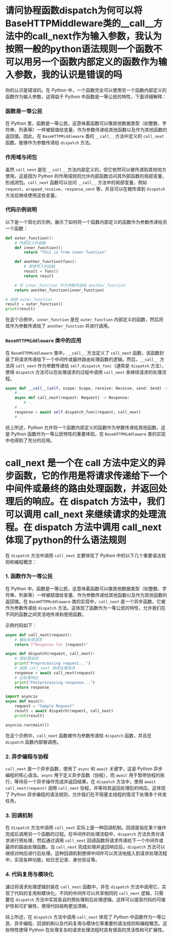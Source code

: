 # 请问协程函数dispatch为何可以将BaseHTTPMiddleware类的__call__方法中的call_next作为输入参数，我认为按照一般的python语法规则一个函数不可以用另一个函数内部定义的函数作为输入参数，我的认识是错误的吗
你的认识是错误的。在 Python 中，一个函数完全可以使用另一个函数内部定义的函数作为输入参数，这得益于 Python 中函数是一等公民的特性，下面详细解释：

### 函数是一等公民
在 Python 里，函数是一等公民，这意味着函数可以像其他数据类型（如整数、字符串、列表等）一样被赋值给变量、作为参数传递给其他函数以及作为其他函数的返回值。因此，在 `BaseHTTPMiddleware` 类的 `__call__` 方法中定义的 `call_next` 函数，能够作为参数传递给 `dispatch` 方法。

### 作用域与闭包
虽然 `call_next` 是在 `__call__` 方法内部定义的，但它依然可以被传递到其他地方使用。这是因为 Python 的作用域规则允许内部函数访问其外部函数的局部变量，形成闭包。`call_next` 函数可以访问 `__call__` 方法中的局部变量，例如 `request`、`wrapped_receive`、`response_sent` 等，并且可以在被传递到 `dispatch` 方法后继续使用这些变量。

### 代码示例说明
以下是一个简化的示例，展示了如何将一个函数内部定义的函数作为参数传递给另一个函数：
```python
def outer_function():
    # 内部定义的函数
    def inner_function():
        return "This is from inner function"

    def another_function(func):
        # 调用传入的函数
        result = func()
        return result

    # 将 inner_function 作为参数传递给 another_function
    return another_function(inner_function)

# 调用 outer_function
result = outer_function()
print(result)
```
在这个示例中，`inner_function` 是在 `outer_function` 内部定义的函数，然后将其作为参数传递给了 `another_function` 并进行调用。

### `BaseHTTPMiddleware` 类中的应用
在 `BaseHTTPMiddleware` 类中，`__call__` 方法定义了 `call_next` 函数，该函数封装了将请求传递给下一个中间件或最终路由处理函数的逻辑。然后，`__call__` 方法将 `call_next` 作为参数传递给 `self.dispatch_func`（通常是 `dispatch` 方法），使得 `dispatch` 方法可以在处理请求的过程中调用 `call_next` 来继续请求的处理流程。

```python
async def __call__(self, scope: Scope, receive: Receive, send: Send) -> None:
    # ...
    async def call_next(request: Request) -> Response:
        # ...
    # ...
    response = await self.dispatch_func(request, call_next)
    # ...
```

综上所述，Python 允许将一个函数内部定义的函数作为参数传递给其他函数，这是 Python 函数作为一等公民特性的重要体现，在 `BaseHTTPMiddleware` 类的实现中也得到了充分的应用。 

# call_next 是一个在 __call__ 方法中定义的异步函数，它的作用是将请求传递给下一个中间件或最终的路由处理函数，并返回处理后的响应。在 dispatch 方法中，我们可以调用 call_next 来继续请求的处理流程。在 dispatch 方法中调用 call_next体现了python的什么语法规则
在 `dispatch` 方法中调用 `call_next` 主要体现了 Python 中的以下几个重要语法规则和编程概念：

### 1. 函数作为一等公民
在 Python 中，函数是一等公民，这意味着函数可以像其他数据类型（如整数、字符串、列表等）一样被赋值给变量、作为参数传递给其他函数以及作为其他函数的返回值。在 `BaseHTTPMiddleware` 类的实现中，`call_next` 是一个异步函数，它被作为参数传递给 `dispatch` 方法。这体现了函数作为一等公民的特性，允许我们在不同的函数之间灵活地传递和使用函数。

示例代码如下：
```python
async def call_next(request):
    # 模拟处理请求
    return f"Response for {request}"

async def dispatch(request, call_next):
    # 预处理请求
    print("Preprocessing request...")
    # 调用 call_next 继续处理请求
    response = await call_next(request)
    # 后处理响应
    print("Postprocessing response...")
    return response

import asyncio
async def main():
    request = "Sample Request"
    result = await dispatch(request, call_next)
    print(result)

asyncio.run(main())

```
在这个示例中，`call_next` 函数被作为参数传递给 `dispatch` 函数，并且在 `dispatch` 函数内部被调用。

### 2. 异步编程与协程
`call_next` 是一个异步函数，使用了 `async` 和 `await` 关键字，这是 Python 异步编程的核心语法。`async` 用于定义异步函数（协程），而 `await` 用于暂停协程的执行，等待另一个异步操作完成并返回结果。在 `dispatch` 方法中，使用 `await call_next(request)` 调用 `call_next` 协程，并等待其返回处理后的响应。这体现了 Python 异步编程的语法规则，允许我们在不阻塞主线程的情况下处理多个并发任务。

### 3. 回调机制
在 `dispatch` 方法中调用 `call_next` 实际上是一种回调机制。回调是指在某个操作完成后调用另一个函数的过程。在中间件的处理流程中，`dispatch` 方法负责对请求进行预处理，然后通过调用 `call_next` 回调函数将请求传递给下一个中间件或最终的路由处理函数。当 `call_next` 完成处理并返回响应后，`dispatch` 方法可以继续对响应进行后处理。这种回调机制使得中间件可以灵活地插入到请求处理流程中，实现各种功能，如日志记录、身份验证等。

### 4. 代码复用与模块化
通过将请求处理逻辑封装在 `call_next` 函数中，并在 `dispatch` 方法中调用它，实现了代码的复用和模块化。不同的中间件可以共享相同的 `call_next` 逻辑，只需要在 `dispatch` 方法中实现各自的预处理和后处理逻辑。这样可以提高代码的可维护性和可扩展性，使得代码结构更加清晰。

综上所述，在 `dispatch` 方法中调用 `call_next` 体现了 Python 中函数作为一等公民、异步编程、回调机制以及代码复用与模块化等重要的语法规则和编程概念。这些特性使得 Python 在处理复杂的请求处理流程时具有很高的灵活性和可扩展性。 

# 
